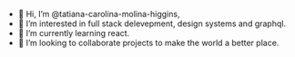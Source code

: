 - 👋 Hi, I’m @tatiana-carolina-molina-higgins,
- 👀 I’m interested in full stack delevepment, design systems and graphql.
- 🌱 I’m currently learning react.
- 💞️ I’m looking to collaborate projects to make the world a better place.

<!---
tatiana-carolina-molina-higgins/tatiana-carolina-molina-higgins is a ✨ special ✨ repository because its `README.md` (this file) appears on your GitHub profile.
You can click the Preview link to take a look at your changes.
--->

